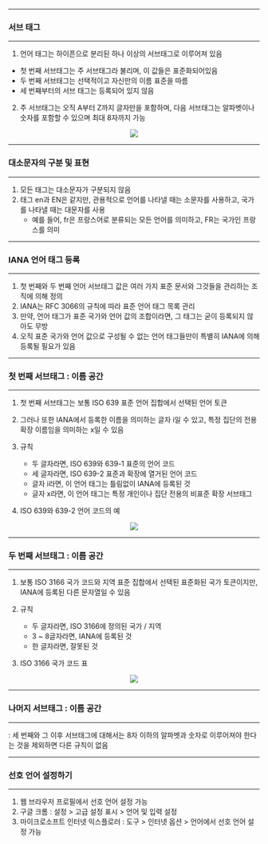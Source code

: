 -----
### 서브 태그
-----
1. 언어 태그는 하이픈으로 분리된 하나 이상의 서브태그로 이루어져 있음
  - 첫 번째 서브태그는 주 서브태그라 불리며, 이 값들은 표준화되어있음
  - 두 번째 서브태그는 선택적이고 자신만의 이름 표준을 따름
  - 세 번째부터의 서브 태그는 등록되어 있지 않음

2. 주 서브태그는 오직 A부터 Z까지 글자만을 포함하며, 다음 서브태그는 알파벳이나 숫자를 포함할 수 있으며 최대 8자까지 가능
<div align="center">
<img src="https://github.com/user-attachments/assets/65448033-b509-4883-87c2-8d24fceafdf8">
</div>

-----
### 대소문자의 구분 및 표현
-----
1. 모든 태그는 대소문자가 구분되지 않음
2. 태그 en과 EN은 같지만, 관용적으로 언어를 나타낼 때는 소문자를 사용하고, 국가를 나타낼 때는 대문자를 사용
   - 예를 들어, fr은 프랑스어로 분류되는 모든 언어를 의미하고, FR는 국가인 프랑스를 의미

-----
### IANA 언어 태그 등록
-----
1. 첫 번째와 두 번째 언어 서브태그 값은 여러 가지 표준 문서와 그것들을 관리하는 조직에 의해 정의
2. IANA는 RFC 3066의 규칙에 따라 표준 언어 태그 목록 관리
3. 만약, 언어 태그가 표준 국가와 언어 값의 조합이라면, 그 태그는 굳이 등록되지 않아도 무방
4. 오직 표준 국가와 언어 값으로 구성될 수 없는 언어 태그들만이 특별히 IANA에 의해 등록될 필요가 있음

-----
### 첫 번째 서브태그 : 이름 공간
-----
1. 첫 번째 서브태그는 보통 ISO 639 표준 언어 집합에서 선택된 언어 토큰
2. 그러나 또한 IANA에서 등록한 이름을 의미하는 글자 i일 수 있고, 특정 집단의 전용 확장 이름임을 의미하는 x일 수 있음
3. 규칙
   - 두 글자라면, ISO 639와 639-1 표준의 언어 코드
   - 세 글자라면, ISO 639-2 표준과 확장에 열거된 언어 코드
   - 글자 i라면, 이 언어 태그는 틀림없이 IANA에 등록된 것
   - 글자 x라면, 이 언어 태그는 특정 개인이나 집단 전용의 비표준 확장 서브태그

4. ISO 639와 639-2 언어 코드의 예
<div align="center">
<img src="https://github.com/user-attachments/assets/4b6bf243-d466-4a74-9a57-4224ec1f0adf">
</div>

-----
### 두 번째 서브태그 : 이름 공간
-----
1. 보통 ISO 3166 국가 코드와 지역 표준 집합에서 선택된 표준화된 국가 토큰이지만, IANA에 등록된 다른 문자열일 수 있음
2. 규칙
   - 두 글자라면, ISO 3166에 정의된 국가 / 지역
   - 3 ~ 8글자라면, IANA에 등록된 것
   - 한 글자라면, 잘못된 것

3. ISO 3166 국가 코드 표
<div align="center">
<img src="https://github.com/user-attachments/assets/7f203b9c-33b4-42f0-8bb3-2786182d6abd">
</div>

-----
### 나머지 서브태그 : 이름 공간
-----
: 세 번째와 그 이후 서브태그에 대해서는 8자 이하의 알파벳과 숫자로 이루어져야 한다는 것을 제외하면 다른 규칙이 없음

-----
### 선호 언어 설정하기
-----
1. 웹 브라우저 프로필에서 선호 언어 설정 가능
2. 구글 크롬 : 설정 > 고급 설정 표시 > 언어 및 입력 설정
3. 마이크로소프트 인터넷 익스플로러 : 도구 > 인터넷 옵션 > 언어에서 선호 언어 설정 가능
